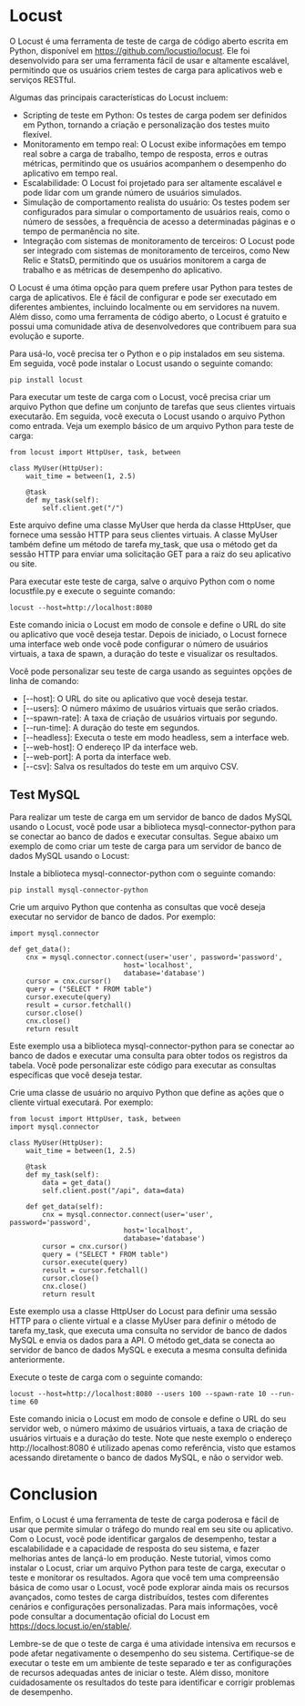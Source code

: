 # Locust

O Locust é uma ferramenta de teste de carga de código aberto escrita em Python, disponível em <https://github.com/locustio/locust>. Ele foi desenvolvido para ser uma ferramenta fácil de usar e altamente escalável, permitindo que os usuários criem testes de carga para aplicativos web e serviços RESTful.

Algumas das principais características do Locust incluem:

- Scripting de teste em Python: Os testes de carga podem ser definidos em Python, tornando a criação e personalização dos testes muito flexível.
- Monitoramento em tempo real: O Locust exibe informações em tempo real sobre a carga de trabalho, tempo de resposta, erros e outras métricas, permitindo que os usuários acompanhem o desempenho do aplicativo em tempo real.
- Escalabilidade: O Locust foi projetado para ser altamente escalável e pode lidar com um grande número de usuários simulados.
- Simulação de comportamento realista do usuário: Os testes podem ser configurados para simular o comportamento de usuários reais, como o número de sessões, a frequência de acesso a determinadas páginas e o tempo de permanência no site.
- Integração com sistemas de monitoramento de terceiros: O Locust pode ser integrado com sistemas de monitoramento de terceiros, como New Relic e StatsD, permitindo que os usuários monitorem a carga de trabalho e as métricas de desempenho do aplicativo.

O Locust é uma ótima opção para quem prefere usar Python para testes de carga de aplicativos. Ele é fácil de configurar e pode ser executado em diferentes ambientes, incluindo localmente ou em servidores na nuvem. Além disso, como uma ferramenta de código aberto, o Locust é gratuito e possui uma comunidade ativa de desenvolvedores que contribuem para sua evolução e suporte.

Para usá-lo, você precisa ter o Python e o pip instalados em seu sistema. Em seguida, você pode instalar o Locust usando o seguinte comando:

    pip install locust

Para executar um teste de carga com o Locust, você precisa criar um arquivo Python que define um conjunto de tarefas que seus clientes virtuais executarão. Em seguida, você executa o Locust usando o arquivo Python como entrada. Veja um exemplo básico de um arquivo Python para teste de carga:

    from locust import HttpUser, task, between

    class MyUser(HttpUser):
        wait_time = between(1, 2.5)

        @task
        def my_task(self):
            self.client.get("/")

Este arquivo define uma classe MyUser que herda da classe HttpUser, que fornece uma sessão HTTP para seus clientes virtuais. A classe MyUser também define um método de tarefa my_task, que usa o método get da sessão HTTP para enviar uma solicitação GET para a raiz do seu aplicativo ou site.

Para executar este teste de carga, salve o arquivo Python com o nome locustfile.py e execute o seguinte comando:

    locust --host=http://localhost:8080

Este comando inicia o Locust em modo de console e define o URL do site ou aplicativo que você deseja testar. Depois de iniciado, o Locust fornece uma interface web onde você pode configurar o número de usuários virtuais, a taxa de spawn, a duração do teste e visualizar os resultados.

Você pode personalizar seu teste de carga usando as seguintes opções de linha de comando:

- [--host]: O URL do site ou aplicativo que você deseja testar.
- [--users]: O número máximo de usuários virtuais que serão criados.
- [--spawn-rate]: A taxa de criação de usuários virtuais por segundo.
- [--run-time]: A duração do teste em segundos.
- [--headless]: Executa o teste em modo headless, sem a interface web.
- [--web-host]: O endereço IP da interface web.
- [--web-port]: A porta da interface web.
- [--csv]: Salva os resultados do teste em um arquivo CSV.

## Test MySQL

Para realizar um teste de carga em um servidor de banco de dados MySQL usando o Locust, você pode usar a biblioteca mysql-connector-python para se conectar ao banco de dados e executar consultas. Segue abaixo um exemplo de como criar um teste de carga para um servidor de banco de dados MySQL usando o Locust:

Instale a biblioteca mysql-connector-python com o seguinte comando:

    pip install mysql-connector-python

Crie um arquivo Python que contenha as consultas que você deseja executar no servidor de banco de dados. Por exemplo:

    import mysql.connector

    def get_data():
        cnx = mysql.connector.connect(user='user', password='password',
                                host='localhost',
                                database='database')
        cursor = cnx.cursor()
        query = ("SELECT * FROM table")
        cursor.execute(query)
        result = cursor.fetchall()
        cursor.close()
        cnx.close()
        return result

Este exemplo usa a biblioteca mysql-connector-python para se conectar ao banco de dados e executar uma consulta para obter todos os registros da tabela. Você pode personalizar este código para executar as consultas específicas que você deseja testar.

Crie uma classe de usuário no arquivo Python que define as ações que o cliente virtual executará. Por exemplo:

    from locust import HttpUser, task, between
    import mysql.connector

    class MyUser(HttpUser):
        wait_time = between(1, 2.5)

        @task
        def my_task(self):
            data = get_data()
            self.client.post("/api", data=data)

        def get_data(self):
            cnx = mysql.connector.connect(user='user', password='password',
                                host='localhost',
                                database='database')
            cursor = cnx.cursor()
            query = ("SELECT * FROM table")
            cursor.execute(query)
            result = cursor.fetchall()
            cursor.close()
            cnx.close()
            return result

Este exemplo usa a classe HttpUser do Locust para definir uma sessão HTTP para o cliente virtual e a classe MyUser para definir o método de tarefa my_task, que executa uma consulta no servidor de banco de dados MySQL e envia os dados para a API. O método get_data se conecta ao servidor de banco de dados MySQL e executa a mesma consulta definida anteriormente.

Execute o teste de carga com o seguinte comando:

    locust --host=http://localhost:8080 --users 100 --spawn-rate 10 --run-time 60

Este comando inicia o Locust em modo de console e define o URL do seu servidor web, o número máximo de usuários virtuais, a taxa de criação de usuários virtuais e a duração do teste. Note que neste exemplo o endereço http://localhost:8080 é utilizado apenas como referência, visto que estamos acessando diretamente o banco de dados MySQL, e não o servidor web.


# Conclusion

Enfim, o Locust é uma ferramenta de teste de carga poderosa e fácil de usar que permite simular o tráfego do mundo real em seu site ou aplicativo. Com o Locust, você pode identificar gargalos de desempenho, testar a escalabilidade e a capacidade de resposta do seu sistema, e fazer melhorias antes de lançá-lo em produção. Neste tutorial, vimos como instalar o Locust, criar um arquivo Python para teste de carga, executar o teste e monitorar os resultados. Agora que você tem uma compreensão básica de como usar o Locust, você pode explorar ainda mais os recursos avançados, como testes de carga distribuídos, testes com diferentes cenários e configurações personalizadas. Para mais informações, você pode consultar a documentação oficial do Locust em https://docs.locust.io/en/stable/.

Lembre-se de que o teste de carga é uma atividade intensiva em recursos e pode afetar negativamente o desempenho do seu sistema. Certifique-se de executar o teste em um ambiente de teste separado e ter as configurações de recursos adequadas antes de iniciar o teste. Além disso, monitore cuidadosamente os resultados do teste para identificar e corrigir problemas de desempenho.

